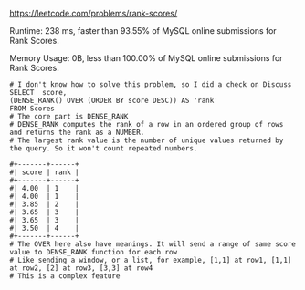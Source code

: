 https://leetcode.com/problems/rank-scores/


Runtime: 238 ms, faster than 93.55% of MySQL online submissions for Rank Scores.

Memory Usage: 0B, less than 100.00% of MySQL online submissions for Rank Scores.


```mysql
# I don't know how to solve this problem, so I did a check on Discuss
SELECT  score, 
(DENSE_RANK() OVER (ORDER BY score DESC)) AS 'rank' 
FROM Scores
# The core part is DENSE_RANK
# DENSE_RANK computes the rank of a row in an ordered group of rows and returns the rank as a NUMBER. 
# The largest rank value is the number of unique values returned by the query. So it won't count repeated numbers.

#+-------+------+
#| score | rank |
#+-------+------+
#| 4.00  | 1    |
#| 4.00  | 1    |
#| 3.85  | 2    |
#| 3.65  | 3    |
#| 3.65  | 3    |
#| 3.50  | 4    |
#+-------+------+
# The OVER here also have meanings. It will send a range of same score value to DENSE_RANK function for each row
# Like sending a window, or a list, for example, [1,1] at row1, [1,1] at row2, [2] at row3, [3,3] at row4
# This is a complex feature
```
